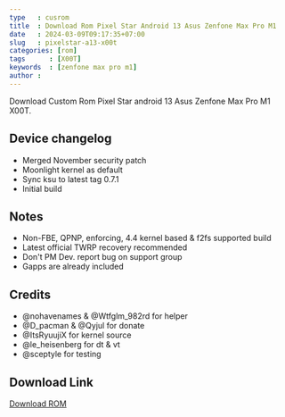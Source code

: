 ```yaml
---
type   : cusrom
title  : Download Rom Pixel Star Android 13 Asus Zenfone Max Pro M1
date   : 2024-03-09T09:17:35+07:00
slug   : pixelstar-a13-x00t
categories: [rom]
tags      : [X00T]
keywords  : [zenfone max pro m1]
author : 
---
```


Download Custom Rom Pixel Star android 13 Asus Zenfone Max Pro M1 X00T.

## Device changelog
- Merged November security patch
- Moonlight kernel as default 
- Sync ksu to latest tag 0.7.1
- Initial build

## Notes
- Non-FBE, QPNP, enforcing, 4.4 kernel based & f2fs supported build
- Latest official TWRP recovery recommended
- Don't PM Dev. report bug on support group 
- Gapps are already included 

## Credits
- @nohavenames & @Wtfglm_982rd for helper
- @D_pacman & @Qyjul for donate
- @ItsRyuujiX for kernel source 
- @le_heisenberg for dt & vt 
- @sceptyle for testing 


## Download Link
[Download ROM](https://devuploads.com/4fvwpt8en9hy)
